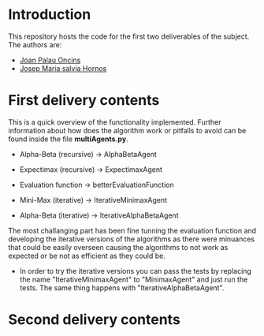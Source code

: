 # Introduction
This repository hosts the code for the first two deliverables of the subject.
The authors are:

- [Joan Palau Oncins](https://github.com/JoanPalau)
- [Josep Maria salvia Hornos](https://github.com/josalhor)

# First delivery contents
This is a quick overview of the functionality implemented. Further information about how does the algorithm work or pitfalls to avoid can be found inside the file **multiAgents.py**.

- Alpha-Beta (recursive) -> AlphaBetaAgent

- Expectimax (recursive) -> ExpectimaxAgent

- Evaluation function -> betterEvaluationFunction

- Mini-Max (iterative) -> IterativeMinimaxAgent

- Alpha-Beta (iterative) -> IterativeAlphaBetaAgent

The most challanging part has been fine tunning the evaluation function and developing the iterative versions of the algorithms as there were minuances that could be easily overseen causing the algorithms to not work as expected or be not as efficient as they could be.

- In order to try the iterative versions you can pass the tests by replacing the name "IterativeMinimaxAgent" to "MinimaxAgent" and just run the tests. The same thing happens with "IterativeAlphaBetaAgent". 

# Second delivery contents



